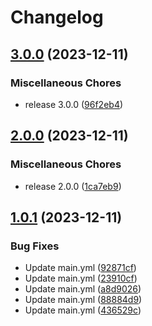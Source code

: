 # Changelog

## [3.0.0](https://github.com/DhyeyB/next-demo/compare/v2.0.0...v3.0.0) (2023-12-11)


### Miscellaneous Chores

* release 3.0.0 ([96f2eb4](https://github.com/DhyeyB/next-demo/commit/96f2eb40cd25020c7567db934d22f3e76219e0a0))

## [2.0.0](https://github.com/DhyeyB/next-demo/compare/v1.0.1...v2.0.0) (2023-12-11)


### Miscellaneous Chores

* release 2.0.0 ([1ca7eb9](https://github.com/DhyeyB/next-demo/commit/1ca7eb9a4233f2d313b4bd7dbcd830504d060885))

## [1.0.1](https://github.com/DhyeyB/next-demo/compare/v1.0.0...v1.0.1) (2023-12-11)


### Bug Fixes

* Update main.yml ([92871cf](https://github.com/DhyeyB/next-demo/commit/92871cf6ef394c929a2e72b698685995752820a8))
* Update main.yml ([23910cf](https://github.com/DhyeyB/next-demo/commit/23910cf394caa94d43f6c5c6a19f1406781b9e2f))
* Update main.yml ([a8d9026](https://github.com/DhyeyB/next-demo/commit/a8d9026070c5bdca822f48672b81ca39d2d5392f))
* Update main.yml ([88884d9](https://github.com/DhyeyB/next-demo/commit/88884d925a96e263475cd39252a3ba8d6d79ff5d))
* Update main.yml ([436529c](https://github.com/DhyeyB/next-demo/commit/436529c54de3d03eab7c458e4870ce07109b5713))
